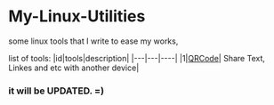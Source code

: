 # My-Linux-Utilities


some linux tools that I write to ease my works,

list of tools:
|id|tools|description|
|---|---|----|
|1|[QRCode](./qrcode)| Share Text, Linkes and etc with another device|

### it will be UPDATED. =)

